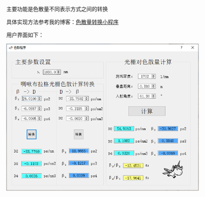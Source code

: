 主要功能是色散量不同表示方式之间的转换  

具体实现方法参考我的博客：[色散量转换小程序](https://www.dpsdp.com/archives/qtdesign_dispersion.html)

用户界面如下： 

![](./UI.png)
